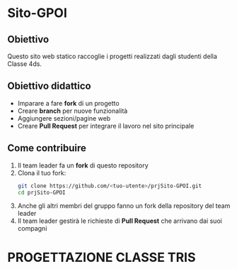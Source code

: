 # Sito-GPOI

## Obiettivo
Questo sito web statico raccoglie i progetti realizzati dagli studenti della Classe 4ds.

## Obiettivo didattico
- Imparare a fare **fork** di un progetto
- Creare **branch** per nuove funzionalità
- Aggiungere sezioni/pagine web
- Creare **Pull Request** per integrare il lavoro nel sito principale

## Come contribuire

1. Il team leader fa un **fork** di questo repository
2. Clona il tuo fork:
   ```bash
   git clone https://github.com/<tuo-utente>/prjSito-GPOI.git
   cd prjSito-GPOI
3. Anche gli altri membri del gruppo fanno un fork della repository del team leader
4. Il team leader gestirà le richieste di **Pull Request** che arrivano dai suoi compagni

# PROGETTAZIONE CLASSE TRIS 
